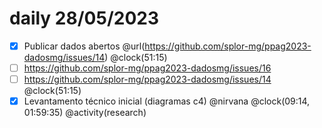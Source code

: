 # daily 28/05/2023

- [x] Publicar dados abertos @url(https://github.com/splor-mg/ppag2023-dadosmg/issues/14) @clock(51:15)
- [ ] https://github.com/splor-mg/ppag2023-dadosmg/issues/16 
- [ ] https://github.com/splor-mg/ppag2023-dadosmg/issues/14 @clock(51:15)
- [x] Levantamento técnico inicial (diagramas c4) @nirvana @clock(09:14, 01:59:35) @activity(research)
